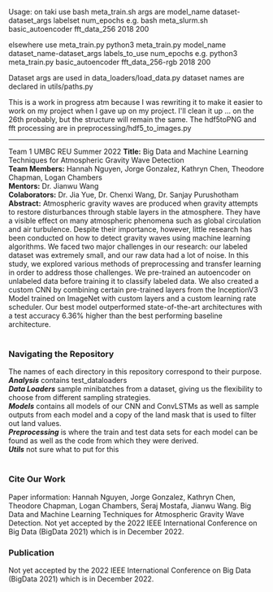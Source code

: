 Usage:
on taki use bash meta_train.sh
args are model_name dataset-dataset_args labelset num_epochs
e.g. bash meta_slurm.sh basic_autoencoder fft_data_256 2018 200

elsewhere use meta_train.py
python3 meta_train.py model_name dataset_name-dataset_args labels_to_use num_epochs
e.g. python3 meta_train.py basic_autoencoder fft_data_256-rgb 2018 200

Dataset args are used in data_loaders/load_data.py
dataset names are declared in utils/paths.py

This is a work in progress atm because I was rewriting it to make it easier to work on my project when I gave up on my project. I'll clean it up ... on the 26th probably, but the structure will remain the same.
The hdf5toPNG and fft processing are in preprocessing/hdf5_to_images.py


*************************************************************************************************************************************************************************


Team 1 UMBC REU Summer 2022
**Title:** Big Data and Machine Learning Techniques for Atmospheric Gravity Wave Detection <br>
**Team Members:** Hannah Nguyen, Jorge Gonzalez, Kathryn Chen, Theodore Chapman, Logan Chambers <br>
**Mentors:** Dr. Jianwu Wang <br>
**Colaborators:** Dr. Jia Yue, Dr. Chenxi Wang, Dr. Sanjay Purushotham <br>
**Abstract:** Atmospheric gravity waves are produced when gravity attempts to restore disturbances through stable layers in the atmosphere. They have a visible effect on many atmospheric phenomena such as global circulation and air turbulence. Despite their importance, however, little research has been conducted on how to detect gravity waves using machine learning algorithms. We faced two major challenges in our research: our labeled dataset was extremely small, and our raw data had a lot of noise. In this study, we explored various methods of preprocessing and transfer learning in order to address those challenges. We pre-trained an autoencoder on unlabeled data before training it to classify labeled data. We also created a custom CNN by combining certain pre-trained layers from the InceptionV3 Model trained on ImageNet with custom layers and a custom learning rate scheduler. Our best model outperformed state-of-the-art architectures with a test accuracy 6.36% higher than the best performing baseline architecture.<br>
<br>
### Navigating the Repository<br>
The names of each directory in this repository correspond to their purpose. <br>
<b>*Analysis*</b> contains test_dataloaders<br>
<b>*Data Loaders*</b> sample minibatches from a dataset, giving us the flexibility to choose from different sampling strategies. <br>
<b>*Models*</b> contains all models of our CNN and ConvLSTMs as well as sample outputs from each model and a copy of the land mask that is used to filter out land values.<br>
<b>*Preprocessing*</b> is where the train and test data sets for each model can be found as well as the code from which they were derived. <br>
<b>*Utils*</b> not sure what to put for this<br>
<br>
### Cite Our Work<br>
Paper information: Hannah Nguyen, Jorge Gonzalez, Kathryn Chen, Theodore Chapman, Logan Chambers, Seraj Mostafa, Jianwu Wang. Big Data and Machine Learning Techniques for Atmospheric Gravity Wave Detection. Not yet accepted by the 2022 IEEE International Conference on Big Data (BigData 2021) which is in December 2022.<br>
### Publication<br>
Not yet accepted by the 2022 IEEE International Conference on Big Data (BigData 2021) which is in December 2022.
